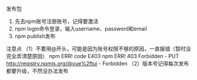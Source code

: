 发布包
1. 先去npm账号注册账号，记得要激活
2. npm login命令登录，输入username、password和email
3. npm publish发布

注意点
（1）不要用@开头，可能是因为账号权限不够的原因，一直报错（暂时没完全弄清楚原因）
	npm ERR! code E403
	npm ERR! 403 Forbidden - PUT http://registry.npmjs.org/@vue%2ftui - Forbidden
（2）版本号记得每次发布都要升级，不然没办法发布